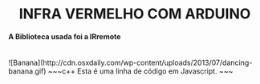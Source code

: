 <h1 align="center">INFRA VERMELHO COM ARDUINO</h1>
<h4>A Biblioteca usada foi a IRremote </h4>
<br>
![Banana](http://cdn.osxdaily.com/wp-content/uploads/2013/07/dancing-banana.gif)
~~~c++
Esta é uma linha de código em Javascript.
~~~
